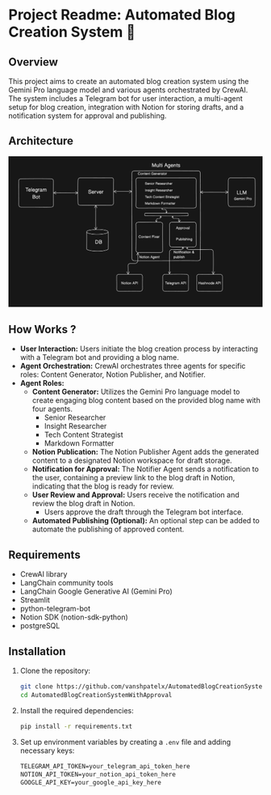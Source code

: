 # Project Readme: Automated Blog Creation System 🤖

## Overview
This project aims to create an automated blog creation system using the Gemini Pro language model and various agents orchestrated by CrewAI. The system includes a Telegram bot for user interaction, a multi-agent setup for blog creation, integration with Notion for storing drafts, and a notification system for approval and publishing.

## Architecture
![System Architecture](https://github.com/vanshpatelx/AutomatedBlogCreationSystemWithApproval/blob/main/img/img.png)


## How Works ?
- **User Interaction:** Users initiate the blog creation process by interacting with a Telegram bot and providing a blog name.
- **Agent Orchestration:** CrewAI orchestrates three agents for specific roles: Content Generator, Notion Publisher, and Notifier.
- **Agent Roles:**
   - **Content Generator:** Utilizes the Gemini Pro language model to create engaging blog content based on the provided blog name with four agents.
       - Senior Researcher
       - Insight Researcher
       - Tech Content Strategist
       - Markdown Formatter
   -  **Notion Publication:** The Notion Publisher Agent adds the generated content to a designated Notion workspace for draft storage.
  - **Notification for Approval:** The Notifier Agent sends a notification to the user, containing a preview link to the blog draft in Notion, indicating that the blog is ready for review.
  - **User Review and Approval:** Users receive the notification and review the blog draft in Notion.
     - Users approve the draft through the Telegram bot interface.
  - **Automated Publishing (Optional):** An optional step can be added to automate the publishing of approved content.

## Requirements
- CrewAI library
- LangChain community tools
- LangChain Google Generative AI (Gemini Pro)
- Streamlit
- python-telegram-bot
- Notion SDK (notion-sdk-python)
- postgreSQL

## Installation
1. Clone the repository:

    ```bash
    git clone https://github.com/vanshpatelx/AutomatedBlogCreationSystemWithApproval
    cd AutomatedBlogCreationSystemWithApproval
    ```

2. Install the required dependencies:

    ```bash
    pip install -r requirements.txt
    ```

3. Set up environment variables by creating a `.env` file and adding necessary keys:

    ```dotenv
    TELEGRAM_API_TOKEN=your_telegram_api_token_here
    NOTION_API_TOKEN=your_notion_api_token_here
    GOOGLE_API_KEY=your_google_api_key_here
    ```